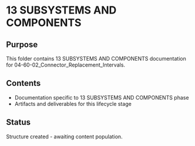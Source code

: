 # 13 SUBSYSTEMS AND COMPONENTS

## Purpose
This folder contains 13 SUBSYSTEMS AND COMPONENTS documentation for 04-60-02_Connector_Replacement_Intervals.

## Contents
- Documentation specific to 13 SUBSYSTEMS AND COMPONENTS phase
- Artifacts and deliverables for this lifecycle stage

## Status
Structure created - awaiting content population.

